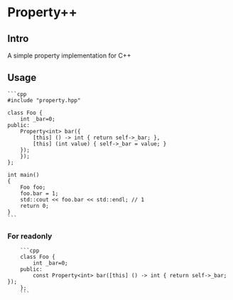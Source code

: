 # Property++

## Intro

A simple property implementation for C++

## Usage

    ```cpp
    #include "property.hpp"

    class Foo {
        int _bar=0;
    public:
        Property<int> bar({
            [this] () -> int { return self->_bar; },
            [this] (int value) { self->_bar = value; }
        });
        });
    };

    int main()
    {
        Foo foo;
        foo.bar = 1;
        std::cout << foo.bar << std::endl; // 1
        return 0;
    }
    ```

### For readonly

        ```cpp
        class Foo {
            int _bar=0;
        public:
            const Property<int> bar([this] () -> int { return self->_bar; });
        };
        ```
